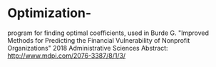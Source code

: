 # Optimization-
program for finding optimal coefficients, used in Burde G. "Improved Methods for Predicting the Financial Vulnerability of Nonprofit Organizations" 2018   Administrative Sciences  Abstract: http://www.mdpi.com/2076-3387/8/1/3/
